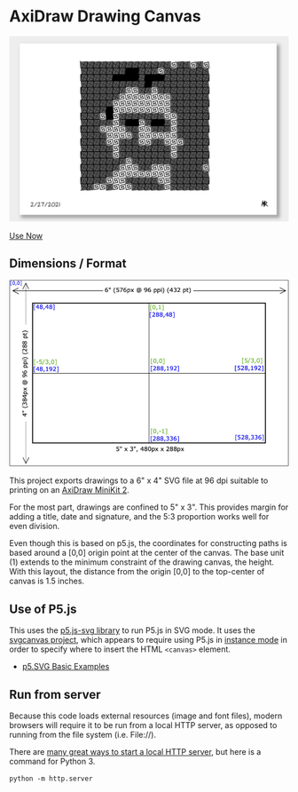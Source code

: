 # AxiDraw Drawing Canvas

![Program Screenshot](assets/data/Program-Screenshot.png)

[Use Now](https://markroland.github.io/axidraw-sketchpad/index.html)

## Dimensions / Format

![Dimension Guide](assets/data/Dimension-Guide.png)

This project exports drawings to a 6" x 4" SVG file at 96 dpi
suitable to printing on an [AxiDraw MiniKit 2](https://shop.evilmadscientist.com/productsmenu/924).

For the most part, drawings are confined to 5" x 3". This provides margin for adding a title, date
and signature, and the 5:3 proportion works well for even division.

Even though this is based on p5.js, the coordinates for constructing paths is based
around a [0,0] origin point at the center of the canvas. The base unit (1) extends
to the minimum constraint of the drawing canvas, the height. With this layout, the
distance from the origin [0,0] to the top-center of canvas is 1.5 inches.

## Use of P5.js

This uses the [p5.js-svg library](https://github.com/zenozeng/p5.js-svg) to run P5.js in SVG mode.
It uses the [svgcanvas project](https://github.com/zenozeng/svgcanvas), which appears to
require using P5.js in [instance mode](https://github.com/processing/p5.js/wiki/Global-and-instance-mode)
in order to specify where to insert the HTML `<canvas>` element.

- [p5.SVG Basic Examples](http://zenozeng.github.io/p5.js-svg/examples/#basic)

## Run from server

Because this code loads external resources (image and font files), modern browsers will require
it to be run from a local HTTP server, as opposed to running from the file system (i.e. File://).

There are [many great ways to start a local HTTP server](https://gist.github.com/willurd/5720255),
but here is a command for Python 3.

```
python -m http.server
```
